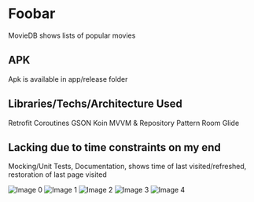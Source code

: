 # Foobar

MovieDB shows lists of popular movies

## APK

Apk is available in app/release folder

## Libraries/Techs/Architecture Used
Retrofit
Coroutines
GSON
Koin
MVVM & Repository Pattern
Room
Glide

## Lacking due to time constraints on my end
Mocking/Unit Tests,
Documentation,
shows time of last visited/refreshed,
restoration of last page visited

![Image 0](https://github.com/jpascasio1993/exam_moviedb/blob/master/0.jpg)
![Image 1](https://github.com/jpascasio1993/exam_moviedb/blob/master/1.jpg)
![Image 2](https://github.com/jpascasio1993/exam_moviedb/blob/master/2.jpg)
![Image 3](https://github.com/jpascasio1993/exam_moviedb/blob/master/3.jpg)
![Image 4](https://github.com/jpascasio1993/exam_moviedb/blob/master/4.jpg)